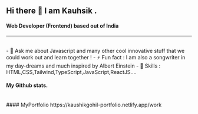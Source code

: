 ## Hi there 👋 I am Kauhsik . 

#### Web Developer (Frontend) based out of India  

---
<br />
- 💬 Ask me about Javascript and many other cool innovative stuff that we could work out and learn together !
- ⚡ Fun fact :   I am also a songwriter in my day-dreams and much inspired by Albert Einstein 
- 🤹 Skills : HTML,CSS,Tailwind,TypeScript,JavaScript,ReactJS....
<br />

#### My Github stats.
<br />
#### MyPortfolio
https://kaushikgohil-portfolio.netlify.app/work

